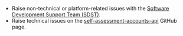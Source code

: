 * Raise non-technical or platform-related issues with the [Software Development Support Team (SDST)](https://developer.service.hmrc.gov.uk/developer/support).
* Raise technical issues on the [self-assessment-accounts-api](https://github.com/hmrc/self-assessment-accounts-api/issues) GitHub page.